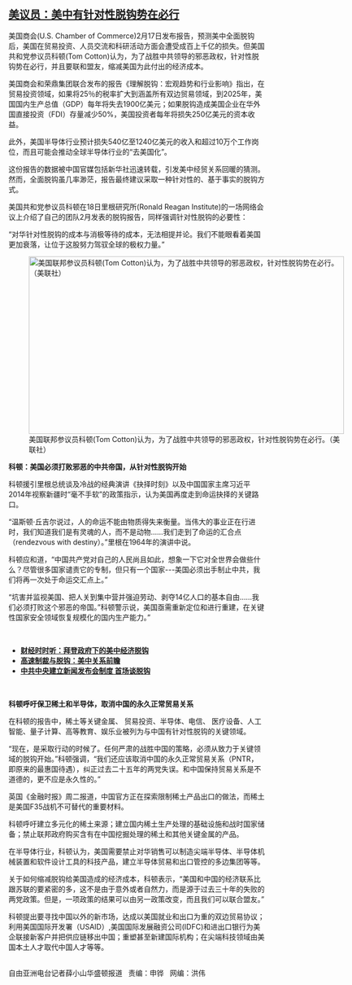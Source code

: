 <!--1613682120000-->
[美议员：美中有针对性脱钩势在必行](https://www.rfa.org/mandarin/yataibaodao/junshiwaijiao/xx-02182021144654.html)
------

<p></p><p>美国商会<span>(U.S. Chamber of Commerce)2<span>月</span>17日<span>发布报告，预测美中全面脱钩后，美国在贸易投资、人员交流和科研活动方面会遭受成百上千亿的损失。但美国共和党参议员科顿</span>(Tom Cotton)<span>认为，为了战胜中共领导的邪恶政权，针对性脱钩势在必行，并且要联和盟友，缩减美国为此付出的经济成本。</span></span></p><p><span><span>美国商会和荣鼎集团联合发布的报告《理解脱钩：宏观趋势和行业影响》指出，在贸易投资领域，如果将</span><span>25<span>％的税率扩大到涵盖所有双边贸易领域，到</span>2025<span>年，美国国内生产总值（</span>GDP<span>）每年将失去</span>1900<span>亿美元；如果脱钩造成美国企业在华外国直接投资（</span>FDI<span>）存量减少</span>50%<span>，美国投资者每年将损失</span>250<span>亿美元的资本收益。</span></span></span></p><p><span><span>此外，美国半导体行业预计损失</span><span>540<span>亿至</span>1240<span>亿美元的收入和超过</span>10<span>万个工作岗位，而且可能会推动全球半导体行业的“去美国化”。</span></span></span></p><p><span><span>这份报告的数据被中国官媒包括新华社迅速转载，引发美中经贸关系回暖的猜测。然而，全面脱钩虽几率渺茫，报告最终建议采取一种针对性的、基于事实的脱钩方式。</span></span></p><p><span><span>美国共和党参议员科顿在</span><span>18<span>日里根研究所</span>(Ronald Reagan Institute)<span>的一场网络会议上介绍了自己的团队</span>2<span>月发表的脱钩报告，同样强调针对性脱钩的必要性：</span></span></span></p><p><span><span>“对华针对性脱钩的成本与消极等待的成本，无法相提并论。我们不能眼看着美国更加衰落，让位于这股努力驾驭全球的极权力量。”</span></span></p><p><span><span><figure class="image-richtext image-inline captioned" style="width:620px;"><img alt="美国联邦参议员科顿(Tom Cotton)认为，为了战胜中共领导的邪恶政权，针对性脱钩势在必行。（美联社）" height="349" src="https://www.rfa.org/mandarin/yataibaodao/junshiwaijiao/xx-02182021144654.html/xx0218.jpg/@@images/bd77cae5-64ad-4569-845c-82128cca4939.jpeg" title="xx0218.jpg" width="620"/><figcaption class="image-caption">美国联邦参议员科顿(Tom Cotton)认为，为了战胜中共领导的邪恶政权，针对性脱钩势在必行。（美联社）</figcaption><small></small></figure></span></span></p><p><span><strong><span><span>科顿：美国必须打败邪恶的中共帝国，从针对性脱钩开始</span></span></strong></span></p><p><span><span>科顿援引里根总统谈及冷战的经典演讲《抉择时刻》以及中国国家主席习近平</span><span>2014<span>年视察新疆时“毫不手软”的政策指示，认为美国再度走到命运抉择的关键路口。</span></span></span></p><p><span><span>“温斯顿·丘吉尔说过，<span>人的命运不能由物质得失来衡量。当伟大的事业正在行进时，我们知道我们是有灵魂的人，而不是动物……我们走到了命运的汇合点（</span>rendezvous with destiny<span>）。”里根在</span>1964<span>年的演讲中说。</span></span></span></p><p><span><span>科顿应和道，“中国共产党对自己的人民尚且如此，想象一下它对全世界会做些什么？尽管很多国家谴责它的专制，但只有一个国家</span><span>---<span>美国必须出手制止中共，我们将再一次</span>处于命运交汇点上。”</span></span></p><p><span><span>“坑害并监视美国、把人关到集中营并强迫劳动、剥夺</span><span>14<span>亿人口的基本自由……我们必须打败这个邪恶的帝国。”科顿警示说，美国亟需重新定位</span>和进行重建，在关键性国家安全领域恢复规模化的国内生产能力。”</span></span></p><p><br/></p><ul><li><a href="https://www.rfa.org/mandarin/zhuanlan/jingmaorediansaomiao/econ-02052021154130.html"><strong>财经时时听：拜登政府下的美中经济脱钩</strong></a></li><li><strong><a href="https://www.rfa.org/mandarin/zhuanlan/zhongguotoushi/panel-12092020165407.html">高速制裁与脱钩：美中关系前瞻</a></strong></li><li><strong><a href="https://www.rfa.org/mandarin/Xinwen/8-11012020120635.html">中共中央建立新闻发布会制度 首场谈脱钩</a></strong></li></ul><p><br/></p><p><span><strong><span>科顿呼吁保卫稀土和半导体，取消中国的</span></strong><strong><span>永久正常贸易关系</span></strong></span></p><p><span><span>在科顿的报告中，稀土等关键金属、 贸易投资、半导体、电信、 医疗设备、人工智能、量子计算、高等教育、娱乐业被列为与中国有针对性脱钩的关键领域。</span></span></p><p><span><span>“现在，是采取行动的时候了。任何严肃的战胜中国的策略，必须从致力于关键领域的脱钩开始。”科顿强调，“我们还应该取消中国的永久正常贸易关系（</span><span>PNTR<span>，即原来的最惠国待遇），纠正过去二十五年的两党失误。和中国保持贸易关系是不道德的，更不应是永久性的。”</span></span></span></p><p><span><span>英国《金融时报》周二报道，中国官方正在探索限制稀土产品出口的做法，而稀土是美国</span><span>F35<span>战机不可替代的重要材料。</span></span></span></p><p><span><span>科顿呼吁建立多元化的稀土来源；建立国内稀土生产处理的基础设施和战时国家储备；禁止联邦政府购买含有在中国挖掘处理的稀土和其他关键金属的产品。</span></span></p><p><span><span>在半导体行业，科顿认为，美国需要禁止对华销售可以制造尖端半导体、半导体机械装置和软件设计工具的科技产品，建立半导体贸易和出口管控的多边集团等等。</span></span></p><p><span><span>关于如何缩减脱钩给美国造成的经济成本，科顿表示，“美国和中国的经济联系比跟苏联的要紧密的多，这不是由于意外或者自然力，而是源于过去三十年的失败的两党政策。但是，一项政策的结果可以由另一政策改变，而且我们可以联合盟友。”</span></span></p><p><span><span><span>科顿提出要寻找中国以外的新市场，达成以美国就业和出口为重的双边贸易协议；利用美国国际开发署（</span></span><span>USAID<span>）</span>,<span>美国国际发展融资公司</span>(IDFC)<span>和进出口银行为美企联接新客户并把供应链移出中国；重塑甚至新建国际机构；在尖端科技领域由美国本土人才取代中国人才等等。</span></span></span></p><p><br/>自由亚洲电台记者薛小山华盛顿报道   责编：申铧   网编：洪伟</p>
